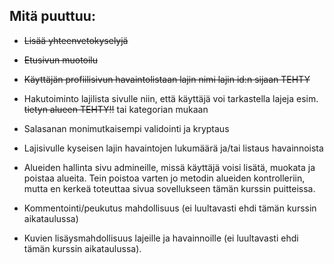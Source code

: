 ## Mitä puuttuu:

- ~~Lisää yhteenvetokyselyjä~~

- ~~Etusivun muotoilu~~

- ~~Käyttäjän profiilisivun havaintolistaan lajin nimi lajin id:n sijaan TEHTY~~

- Hakutoiminto lajilista sivulle niin, että käyttäjä voi tarkastella lajeja esim. ~~tietyn alueen TEHTY!!~~ tai kategorian mukaan

- Salasanan monimutkaisempi validointi ja kryptaus

- Lajisivulle kyseisen lajin havaintojen lukumäärä ja/tai listaus havainnoista

- Alueiden hallinta sivu admineille, missä käyttäjä voisi lisätä, muokata ja poistaa alueita. Tein poistoa varten jo metodin alueiden kontrolleriin, mutta en kerkeä toteuttaa sivua sovellukseen tämän kurssin puitteissa. 

- Kommentointi/peukutus mahdollisuus (ei luultavasti ehdi tämän kurssin aikataulussa)

- Kuvien lisäysmahdollisuus lajeille ja havainnoille (ei luultavasti ehdi tämän kurssin aikataulussa).
